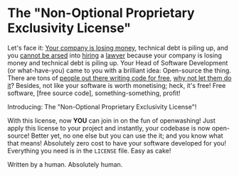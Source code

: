 # The "Non-Optional Proprietary Exclusivity License"
Let's face it: [Your company is losing money](https://github.com/WinampDesktop/winamp/issues/6#issuecomment-2374799784), technical debt is piling up, and you [cannot be arsed](https://github.com/WinampDesktop/winamp/issues/102#issuecomment-2374886922) into [hiring](https://github.com/WinampDesktop/winamp/issues/24) a [lawyer](https://github.com/WinampDesktop/winamp/issues/16#issuecomment-2372071281) because your company is losing money and technical debt is piling up. Your Head of Software Development (or what-have-you) came to you with a brilliant idea: Open-source the thing. There are tons of [people out there writing code for free](https://github.com/WinampDesktop/winamp/issues/6#issuecomment-2371719733), [why not let them do it](https://github.com/WinampDesktop/winamp/issues/6#issuecomment-2371714183)? Besides, not like your software is worth monetising; heck, it's free! Free software, [free source code], something-something, profit!

Introducing:  The "Non-Optional Proprietary Exclusivity License"!

With this license, now **YOU** can join in on the fun of openwashing! Just apply this license to your project and instantly, your codebase is now open-source! Better yet, no one else but you can use the it; and you know what that means! Absolutely zero cost to have your software developed for you! Everything you need is in the `LICENSE` file. Easy as cake!

Written by a human. Absolutely human.
